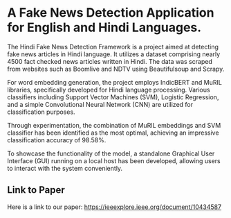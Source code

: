 # A Fake News Detection Application for English and Hindi Languages.

The Hindi Fake News Detection Framework is a project aimed at detecting fake news articles in Hindi language. It utilizes a dataset comprising nearly 4500 fact checked news articles written in Hindi. The data was scraped from  websites such as Boomlive and NDTV using Beautifulsoup and Scrapy.

For word embedding generation, the project employs IndicBERT and MuRIL libraries, specifically developed for Hindi language processing. Various classifiers including Support Vector Machines (SVM), Logistic Regression, and a simple Convolutional Neural Network (CNN) are utilized for classification purposes.

Through experimentation, the combination of MuRIL embeddings and SVM classifier has been identified as the most optimal, achieving an impressive classification accuracy of 98.58%.

To showcase the functionality of the model, a standalone Graphical User Interface (GUI) running on a local host has been developed, allowing users to interact with the system conveniently.

## Link to Paper

Here is a link to our paper: https://ieeexplore.ieee.org/document/10434587
